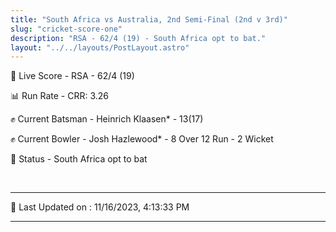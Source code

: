 ```yaml
---
title: "South Africa vs Australia, 2nd Semi-Final (2nd v 3rd)"
slug: "cricket-score-one"
description: "RSA - 62/4 (19) - South Africa opt to bat."
layout: "../../layouts/PostLayout.astro"
---
```


🔴 Live Score - RSA - 62/4 (19)  

📊 Run Rate - CRR: 3.26  

✊ Current Batsman - Heinrich Klaasen* - 13(17)  

✊ Current Bowler - Josh Hazlewood* - 8 Over 12 Run - 2 Wicket  

📑 Status - South Africa opt to bat

<br />

***

📝 Last Updated on : 11/16/2023, 4:13:33 PM

***

